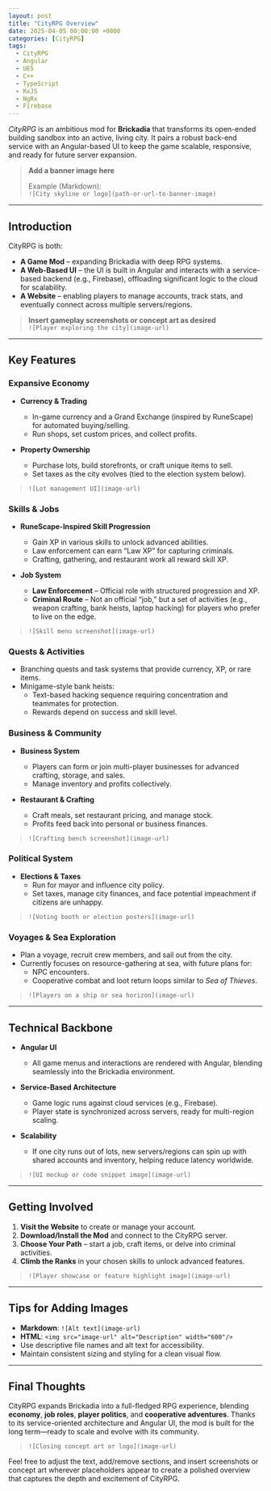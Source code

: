 ```yaml
---
layout: post
title: "CityRPG Overview"
date: 2025-04-05 00:00:00 +0000
categories: [CityRPG]
tags:
  - CityRPG
  - Angular
  - UE5
  - C++
  - TypeScript
  - RxJS
  - NgRx
  - Firebase
---
```


*CityRPG* is an ambitious mod for **Brickadia** that transforms its open-ended building sandbox into an active, living city. It pairs a robust back-end service with an Angular-based UI to keep the game scalable, responsive, and ready for future server expansion.

> **Add a banner image here**
>
> Example (Markdown):  
> `![City skyline or logo](path-or-url-to-banner-image)`

---

## Introduction
CityRPG is both:
- **A Game Mod** – expanding Brickadia with deep RPG systems.
- **A Web-Based UI** – the UI is built in Angular and interacts with a service-based backend (e.g., Firebase), offloading significant logic to the cloud for scalability.
- **A Website** – enabling players to manage accounts, track stats, and eventually connect across multiple servers/regions.

> **Insert gameplay screenshots or concept art as desired**  
> `![Player exploring the city](image-url)`

---

## Key Features

### Expansive Economy
- **Currency & Trading**  
  - In-game currency and a Grand Exchange (inspired by RuneScape) for automated buying/selling.
  - Run shops, set custom prices, and collect profits.

- **Property Ownership**  
  - Purchase lots, build storefronts, or craft unique items to sell.
  - Set taxes as the city evolves (tied to the election system below).

> `![Lot management UI](image-url)`

### Skills & Jobs
- **RuneScape-Inspired Skill Progression**  
  - Gain XP in various skills to unlock advanced abilities.
  - Law enforcement can earn “Law XP” for capturing criminals.
  - Crafting, gathering, and restaurant work all reward skill XP.

- **Job System**  
  - **Law Enforcement** – Official role with structured progression and XP.  
  - **Criminal Route** – Not an official “job,” but a set of activities (e.g., weapon crafting, bank heists, laptop hacking) for players who prefer to live on the edge.

> `![Skill menu screenshot](image-url)`

### Quests & Activities
- Branching quests and task systems that provide currency, XP, or rare items.
- Minigame-style bank heists:
  - Text-based hacking sequence requiring concentration and teammates for protection.
  - Rewards depend on success and skill level.

### Business & Community
- **Business System**  
  - Players can form or join multi-player businesses for advanced crafting, storage, and sales.
  - Manage inventory and profits collectively.

- **Restaurant & Crafting**  
  - Craft meals, set restaurant pricing, and manage stock.
  - Profits feed back into personal or business finances.

> `![Crafting bench screenshot](image-url)`

### Political System
- **Elections & Taxes**  
  - Run for mayor and influence city policy.
  - Set taxes, manage city finances, and face potential impeachment if citizens are unhappy.

> `![Voting booth or election posters](image-url)`

### Voyages & Sea Exploration
- Plan a voyage, recruit crew members, and sail out from the city.
- Currently focuses on resource-gathering at sea, with future plans for:
  - NPC encounters.
  - Cooperative combat and loot return loops similar to *Sea of Thieves*.

> `![Players on a ship or sea horizon](image-url)`

---

## Technical Backbone

- **Angular UI**  
  - All game menus and interactions are rendered with Angular, blending seamlessly into the Brickadia environment.

- **Service-Based Architecture**  
  - Game logic runs against cloud services (e.g., Firebase).  
  - Player state is synchronized across servers, ready for multi-region scaling.

- **Scalability**  
  - If one city runs out of lots, new servers/regions can spin up with shared accounts and inventory, helping reduce latency worldwide.

> `![UI mockup or code snippet image](image-url)`

---

## Getting Involved
1. **Visit the Website** to create or manage your account.  
2. **Download/Install the Mod** and connect to the CityRPG server.  
3. **Choose Your Path** – start a job, craft items, or delve into criminal activities.  
4. **Climb the Ranks** in your chosen skills to unlock advanced features.

> `![Player showcase or feature highlight image](image-url)`

---

## Tips for Adding Images
- **Markdown**: `![Alt text](image-url)`
- **HTML**: `<img src="image-url" alt="Description" width="600"/>`
- Use descriptive file names and alt text for accessibility.
- Maintain consistent sizing and styling for a clean visual flow.

---

## Final Thoughts
CityRPG expands Brickadia into a full-fledged RPG experience, blending **economy**, **job roles**, **player politics**, and **cooperative adventures**. Thanks to its service-oriented architecture and Angular UI, the mod is built for the long term—ready to scale and evolve with its community.

> `![Closing concept art or logo](image-url)`

Feel free to adjust the text, add/remove sections, and insert screenshots or concept art wherever placeholders appear to create a polished overview that captures the depth and excitement of CityRPG.

